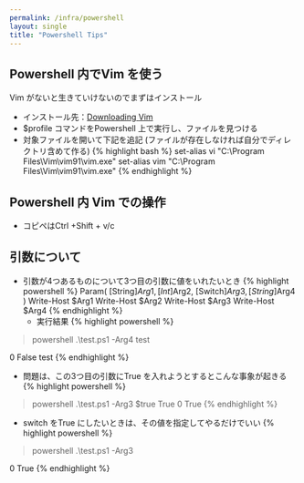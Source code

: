 ```yaml
---
permalink: /infra/powershell
layout: single
title: "Powershell Tips"
---
```


## Powershell 内でVim を使う

Vim がないと生きていけないのでまずはインストール
* インストール先：[Downloading Vim](https://www.vim.org/download.php)
* $profile コマンドをPowershell 上で実行し、ファイルを見つける
* 対象ファイルを開いて下記を追記 (ファイルが存在しなければ自分でディレクトリ含めて作る)
{% highlight bash %}
set-alias vi "C:\Program Files\Vim\vim91\vim.exe"
set-alias vim "C:\Program Files\Vim\vim91\vim.exe"
{% endhighlight %}

## Powershell 内 Vim での操作

* コピペはCtrl +Shift + v/c

## 引数について

* 引数が4つあるものについて3つ目の引数に値をいれたいとき
{% highlight powershell %}
Param(
    [String]$Arg1,
    [Int]$Arg2,
    [Switch]$Arg3,
    [String]$Arg4
        )
Write-Host $Arg1
Write-Host $Arg2
Write-Host $Arg3
Write-Host $Arg4
{% endhighlight %}
  * 実行結果
{% highlight powershell %}
> powershell .\test.ps1 -Arg4 test

0
False
test
{% endhighlight %}
* 問題は、この3つ目の引数にTrue を入れようとするとこんな事象が起きる
{% highlight powershell %}
> powershell .\test.ps1 -Arg3 $true
True
0
True
{% endhighlight %}
  * switch をTrue にしたいときは、その値を指定してやるだけでいい
{% highlight powershell %}
> powershell .\test.ps1 -Arg3

0
True
{% endhighlight %}